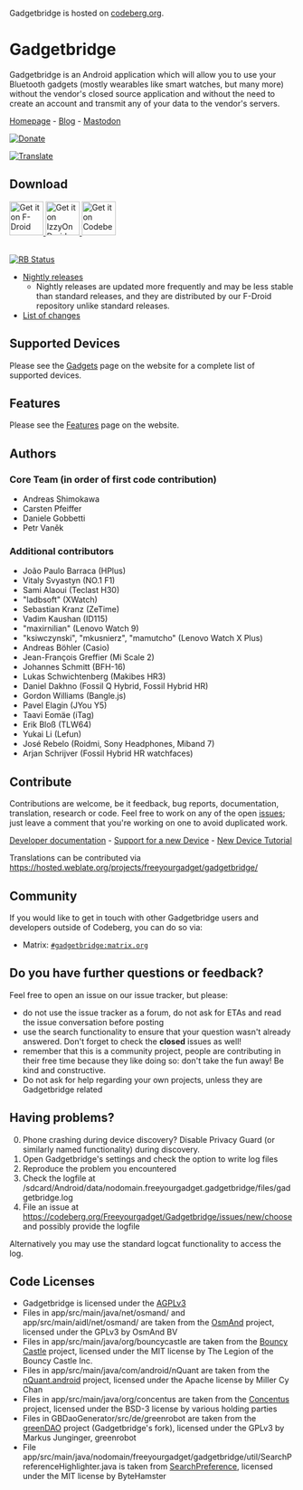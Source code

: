 Gadgetbridge is hosted on [codeberg.org](https://codeberg.org/Freeyourgadget/Gadgetbridge/).


Gadgetbridge
============

Gadgetbridge is an Android application which will allow you to use your
Bluetooth gadgets (mostly wearables like smart watches, but many more) without the vendor's closed source application
and without the need to create an account and transmit any of your data to the
vendor's servers.

[Homepage](https://gadgetbridge.org) - [Blog](https://blog.freeyourgadget.org) - <a rel="me" href="https://social.anoxinon.de/@gadgetbridge">Mastodon</a>

[![Donate](https://liberapay.com/assets/widgets/donate.svg)](https://liberapay.com/Gadgetbridge/donate)


[![Translate](https://hosted.weblate.org/widgets/freeyourgadget/-/gadgetbridge/svg-badge.svg)](https://hosted.weblate.org/projects/freeyourgadget/gadgetbridge)

## Download

<a href="https://f-droid.org/app/nodomain.freeyourgadget.gadgetbridge">
    <img alt="Get it on F-Droid" src="https://gadgetbridge.org/assets/static/get-it-on-fdroid.png" height="60">
</a>

<a href="https://apt.izzysoft.de/fdroid/index/apk/nodomain.freeyourgadget.gadgetbridge">
    <img alt="Get it on IzzyOnDroid" src="https://gitlab.com/IzzyOnDroid/repo/-/raw/master/assets/IzzyOnDroidButtonGreyBorder_nofont.png" height="60">
</a>

<a href="https://codeberg.org/Freeyourgadget/Gadgetbridge/releases/">
    <img alt="Get it on Codeberg" src="https://get-it-on.codeberg.org/get-it-on-white-on-black.png" height="60">
</a>
<br><br>

[<img src="https://shields.rbtlog.dev/simple/nodomain.freeyourgadget.gadgetbridge" alt="RB Status">](https://shields.rbtlog.dev/nodomain.freeyourgadget.gadgetbridge)

- [Nightly releases](https://freeyourgadget.codeberg.page/fdroid/repo?fingerprint=CD381ECCC465AB324E21BCC335895615E07E70EE11E9FD1DF3C020C5194F00B2)
    - Nightly releases are updated more frequently and may be less stable than standard releases, and they are distributed by our F-Droid repository unlike standard releases. 
- [List of changes](https://codeberg.org/Freeyourgadget/Gadgetbridge/src/master/CHANGELOG.md)

## Supported Devices

Please see the [Gadgets](https://gadgetbridge.org/gadgets/) page on the website for a complete list of supported devices.

## Features

Please see the [Features](https://gadgetbridge.org/basics/features/) page on the website.

## Authors
### Core Team (in order of first code contribution)

* Andreas Shimokawa
* Carsten Pfeiffer
* Daniele Gobbetti
* Petr Vaněk

### Additional contributors
* João Paulo Barraca (HPlus)
* Vitaly Svyastyn (NO.1 F1)
* Sami Alaoui (Teclast H30)
* "ladbsoft" (XWatch)
* Sebastian Kranz (ZeTime)
* Vadim Kaushan (ID115)
* "maxirnilian" (Lenovo Watch 9)
* "ksiwczynski", "mkusnierz", "mamutcho" (Lenovo Watch X Plus)
* Andreas Böhler (Casio)
* Jean-François Greffier (Mi Scale 2)
* Johannes Schmitt (BFH-16)
* Lukas Schwichtenberg (Makibes HR3)
* Daniel Dakhno (Fossil Q Hybrid, Fossil Hybrid HR)
* Gordon Williams (Bangle.js)
* Pavel Elagin (JYou Y5)
* Taavi Eomäe (iTag)
* Erik Bloß (TLW64)
* Yukai Li (Lefun)
* José Rebelo (Roidmi, Sony Headphones, Miband 7)
* Arjan Schrijver (Fossil Hybrid HR watchfaces)

## Contribute

Contributions are welcome, be it feedback, bug reports, documentation, translation, research or code. Feel free to work
on any of the open [issues](https://codeberg.org/Freeyourgadget/Gadgetbridge/issues);
just leave a comment that you're working on one to avoid duplicated work.

[Developer documentation](https://gadgetbridge.org/internals/development/project-overview/) - [Support for a new Device](https://gadgetbridge.org/internals/topics/support/) - [New Device Tutorial](https://gadgetbridge.org/internals/development/new-gadget/)

Translations can be contributed via https://hosted.weblate.org/projects/freeyourgadget/gadgetbridge/

## Community

If you would like to get in touch with other Gadgetbridge users and developers outside of Codeberg, you can do so via:
* Matrix: [`#gadgetbridge:matrix.org`](https://matrix.to/#/#gadgetbridge:matrix.org)

## Do you have further questions or feedback?

Feel free to open an issue on our issue tracker, but please:
- do not use the issue tracker as a forum, do not ask for ETAs and read the issue conversation before posting
- use the search functionality to ensure that your question wasn't already answered. Don't forget to check the **closed** issues as well!
- remember that this is a community project, people are contributing in their free time because they like doing so: don't take the fun away! Be kind and constructive.
- Do not ask for help regarding your own projects, unless they are Gadgetbridge related

## Having problems?

0. Phone crashing during device discovery? Disable Privacy Guard (or similarly named functionality) during discovery.
1. Open Gadgetbridge's settings and check the option to write log files
2. Reproduce the problem you encountered
3. Check the logfile at /sdcard/Android/data/nodomain.freeyourgadget.gadgetbridge/files/gadgetbridge.log
4. File an issue at https://codeberg.org/Freeyourgadget/Gadgetbridge/issues/new/choose and possibly provide the logfile

Alternatively you may use the standard logcat functionality to access the log.

## Code Licenses

* Gadgetbridge is licensed under the [AGPLv3](LICENSE)
* Files in app/src/main/java/net/osmand/ and app/src/main/aidl/net/osmand/ are taken from the [OsmAnd](https://osmand.net/) project, licensed under the GPLv3 by OsmAnd BV
* Files in app/src/main/java/org/bouncycastle are taken from the [Bouncy Castle](https://www.bouncycastle.org/java.html) project, licensed under the MIT license by The Legion of the Bouncy Castle Inc.
* Files in app/src/main/java/com/android/nQuant are taken from the [nQuant.android](https://github.com/mcychan/nQuant.android/) project, licensed under the Apache license by Miller Cy Chan
* Files in app/src/main/java/org/concentus are taken from the [Concentus](https://github.com/lostromb/concentus) project, licensed under the BSD-3 license by various holding parties
* Files in GBDaoGenerator/src/de/greenrobot are taken from the [greenDAO](https://codeberg.org/Freeyourgadget/greenDAO) project (Gadgetbridge's fork), licensed under the GPLv3 by Markus Junginger, greenrobot
* File app/src/main/java/nodomain/freeyourgadget/gadgetbridge/util/SearchPreferenceHighlighter.java is taken from [SearchPreference](https://github.com/ByteHamster/SearchPreference), licensed under the MIT license by ByteHamster
